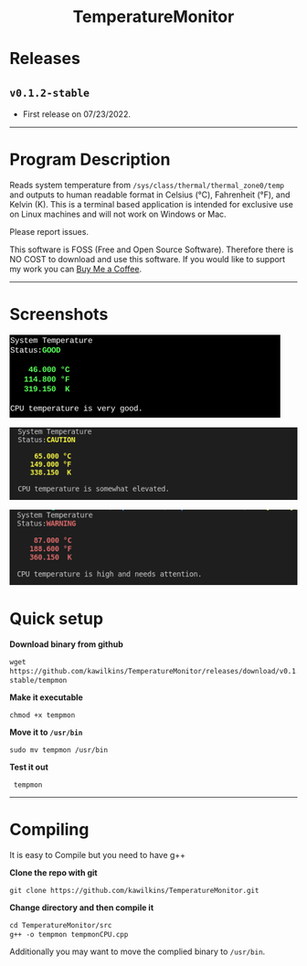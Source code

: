 <center>

# TemperatureMonitor

</center>

# Releases

## `v0.1.2-stable`

* First release on 07/23/2022.

<hr>

# Program Description
Reads system temperature from `/sys/class/thermal/thermal_zone0/temp` and outputs to human readable format in Celsius (&deg;C), Fahrenheit (&deg;F), and Kelvin (K).  This is a terminal based application is intended for exclusive use on Linux machines and will not work on Windows or Mac.

Please report issues.

This software is FOSS (Free and Open Source Software).  Therefore there is NO COST to download and use this software.  If you would like to support my work you can [Buy Me a Coffee](https://www.buymeacoffee.com/kwilkins).

<hr>

# Screenshots

![Preview](https://raw.githubusercontent.com/kawilkins/TemperatureMonitor/0.2.1/screenshots/tempmon-preview01.png)

![Preview](https://raw.githubusercontent.com/kawilkins/TemperatureMonitor/0.2.1/screenshots/tempmon-preview02.png)

![Preview](https://raw.githubusercontent.com/kawilkins/TemperatureMonitor/0.2.1/screenshots/tempmon-preview03.png)

# Quick setup

**Download binary from github**
```
wget https://github.com/kawilkins/TemperatureMonitor/releases/download/v0.1.2-stable/tempmon
```

**Make it executable**
```
chmod +x tempmon
```
**Move it to ```/usr/bin```**
```
sudo mv tempmon /usr/bin
```
**Test it out**
```
 tempmon
```
<hr>

# Compiling
It is easy to Compile but you need to have g++

**Clone the repo with git**
```
git clone https://github.com/kawilkins/TemperatureMonitor.git
```
**Change directory and then compile it**
```
cd TemperatureMonitor/src
g++ -o tempmon tempmonCPU.cpp
```
Additionally you may want to move the complied binary to ```/usr/bin```.
